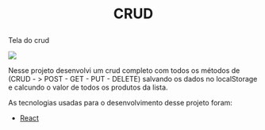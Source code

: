
<h1> 
<p align="center"> 
CRUD 
<p></h1>

</p>
<p>
Tela do crud
</p> 
<p>
<img src="https://uploaddeimagens.com.br/images/002/664/886/original/crud.PNG?1590104297" /> 




Nesse projeto desenvolvi um crud completo com todos os métodos de (CRUD - > POST - GET - PUT - DELETE) salvando os dados no localStorage e calcundo o valor de todos os produtos da lista.

<P> As tecnologias usadas para o desenvolvimento desse projeto foram:</p>

 - <a href="https://pt-br.reactjs.org/"> React </a>
